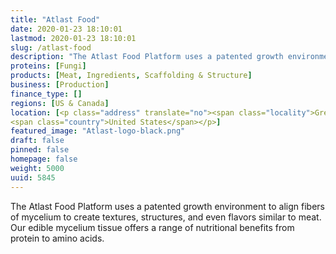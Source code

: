 ```yaml
---
title: "Atlast Food"
date: 2020-01-23 18:10:01
lastmod: 2020-01-23 18:10:01
slug: /atlast-food
description: "The Atlast Food Platform uses a patented growth environment to align fibers of mycelium to create textures, structures, and even flavors similar to meat. Our edible mycelium tissue offers a range of nutritional benefits from protein to amino&nbsp;acids."
proteins: [Fungi]
products: [Meat, Ingredients, Scaffolding & Structure]
business: [Production]
finance_type: []
regions: [US & Canada]
location: [<p class="address" translate="no"><span class="locality">Green Island</span>,<br>
<span class="country">United States</span></p>]
featured_image: "Atlast-logo-black.png"
draft: false
pinned: false
homepage: false
weight: 5000
uuid: 5845
---
```

<p>The Atlast Food Platform uses a patented growth environment to align fibers of mycelium to create textures, structures, and even flavors similar to meat. Our edible mycelium tissue offers a range of nutritional benefits from protein to amino&nbsp;acids.</p>
